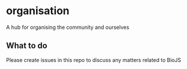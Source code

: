# organisation
A hub for organising the community and ourselves

## What to do
Please create issues in this repo to discuss any matters related to BioJS
